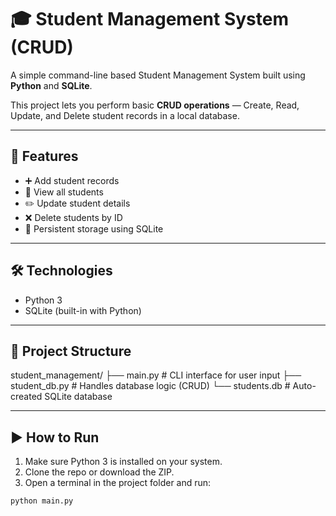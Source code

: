 # 🎓 Student Management System (CRUD)

A simple command-line based Student Management System built using **Python** and **SQLite**.

This project lets you perform basic **CRUD operations** — Create, Read, Update, and Delete student records in a local database.

---

## 🚀 Features

- ➕ Add student records  
- 📄 View all students  
- ✏️ Update student details  
- ❌ Delete students by ID  
- 💾 Persistent storage using SQLite

---

## 🛠️ Technologies

- Python 3
- SQLite (built-in with Python)

---

## 📁 Project Structure

student_management/
├── main.py # CLI interface for user input
├── student_db.py # Handles database logic (CRUD)
└── students.db # Auto-created SQLite database


---

## ▶️ How to Run

1. Make sure Python 3 is installed on your system.
2. Clone the repo or download the ZIP.
3. Open a terminal in the project folder and run:

```bash
python main.py
